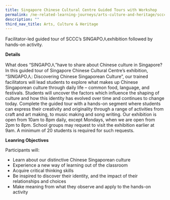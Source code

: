 ```yaml
---
title: Singapore Chinese Cultural Centre Guided Tours with Workshop
permalink: /ne-related-learning-journeys/arts-culture-and-heritage/sccc/
description: ""
third_nav_title: Arts, Culture & Heritage
---
```

Facilitator-led guided tour of SCCC’s SINGAPO人exhibition followed by hands-on activity.

**Details**

What does “SINGAPO人”have to share about Chinese culture in Singapore? In this guided tour of Singapore Chinese Cultural Centre’s exhibition, “SINGAPO人: Discovering Chinese Singaporean Culture”, our trained facilitators will lead students to explore what makes up Chinese Singaporean culture through daily life – common food, language, and festivals. Students will uncover the factors which
influence the shaping of culture and how this identity has evolved over time and continues to change today. Complete the guided tour with a hands-on segment where students can express their creativity and originality through a range of activities from craft and art making, to music making and song writing. Our exhibition is open from 10am to 8pm daily, except Mondays, when we are open from 2pm to 8pm. School groups may request to visit the exhibition earlier at 9am. A minimum of 20 students is required for such requests.

**Leanring Objectives**

Participants will:

* Learn about our distinctive Chinese Singaporean culture
* Experience a new way of learning out of the classroom 
* Acquire critical thinking skills
* Be inspired to discover their identity, and the impact of their relationships and choices
* Make meaning from what they observe and apply to the hands-on activity